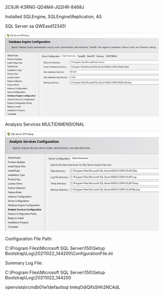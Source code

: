 2C9JR-K3RNG-QD4M4-JQ2HR-8468J

Installed SQLEngine, SQLEngine\Replication, AS

SQL Server sa QWEasd12345!

![image.png](/.attachments/image-6eb2b1a1-4955-4f96-bb28-aae03a21104a.png)

Analysis Services MULTIDIMENSIONAL

![image.png](/.attachments/image-50e999e3-f318-4b4d-93a5-204d89314f16.png)

Configuration File Path:

C:\Program Files\Microsoft SQL Server\150\Setup Bootstrap\Log\20211022_144200\ConfigurationFile.ini

Summary Log File:

C:\Program Files\Microsoft SQL Server\150\Setup Bootstrap\Log\20211022_144200

openvista\rcmdb01w1defaultsql tmkqOdiQlfsSHh2NCAdL
